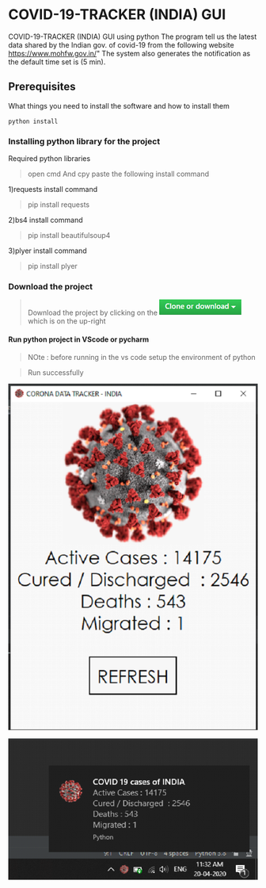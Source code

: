 # COVID-19-TRACKER (INDIA) GUI

COVID-19-TRACKER (INDIA) GUI using python
The program tell us the latest data shared by the Indian gov.
of covid-19 from the following website https://www.mohfw.gov.in/"
The system also generates the notification as the default time set is 
(5 min).
## Prerequisites

What things you need to install the software and how to install them

```
python install 
```

### Installing python library for the project
Required python libraries

>open cmd 
And cpy paste the following 
install command

1)requests
install command 
>pip install requests

2)bs4
install command 
>pip install beautifulsoup4

3)plyer
install command 
>pip install plyer

### Download the project
>Download the project by clicking on the ![](c3.PNG) which is on the up-right

#### Run python project in VScode or pycharm
>NOte : before running in the vs code setup the environment of python

> Run successfully


![](c1.PNG)


![](c2.PNG)
